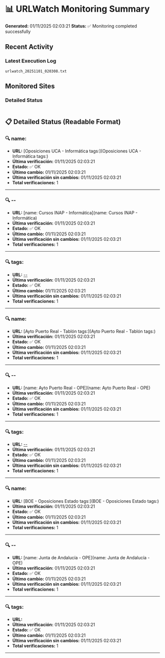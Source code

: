 # 📊 URLWatch Monitoring Summary

**Generated:** 01/11/2025 02:03:21
**Status:** ✅ Monitoring completed successfully

## Recent Activity

### Latest Execution Log
`urlwatch_20251101_020308.txt`

## Monitored Sites

### Detailed Status
```
```

## 📋 Detailed Status (Readable Format)

### 🔍 name:

- **URL:** [Oposiciones UCA - Informática	tags:](Oposiciones UCA - Informática	tags:)
- **Última verificación:** 01/11/2025 02:03:21
- **Estado:** ✅ OK
- **Último cambio:** 01/11/2025 02:03:21
- **Última verificación sin cambios:** 01/11/2025 02:03:21
- **Total verificaciones:** 1

---

### 🔍 --

- **URL:** [name: Cursos INAP - Informática](name: Cursos INAP - Informática)
- **Última verificación:** 01/11/2025 02:03:21
- **Estado:** ✅ OK
- **Último cambio:** 01/11/2025 02:03:21
- **Última verificación sin cambios:** 01/11/2025 02:03:21
- **Total verificaciones:** 1

---

### 🔍 tags:

- **URL:** [--](--)
- **Última verificación:** 01/11/2025 02:03:21
- **Estado:** ✅ OK
- **Último cambio:** 01/11/2025 02:03:21
- **Última verificación sin cambios:** 01/11/2025 02:03:21
- **Total verificaciones:** 1

---

### 🔍 name:

- **URL:** [Ayto Puerto Real - Tablón	tags:](Ayto Puerto Real - Tablón	tags:)
- **Última verificación:** 01/11/2025 02:03:21
- **Estado:** ✅ OK
- **Último cambio:** 01/11/2025 02:03:21
- **Última verificación sin cambios:** 01/11/2025 02:03:21
- **Total verificaciones:** 1

---

### 🔍 --

- **URL:** [name: Ayto Puerto Real - OPE](name: Ayto Puerto Real - OPE)
- **Última verificación:** 01/11/2025 02:03:21
- **Estado:** ✅ OK
- **Último cambio:** 01/11/2025 02:03:21
- **Última verificación sin cambios:** 01/11/2025 02:03:21
- **Total verificaciones:** 1

---

### 🔍 tags:

- **URL:** [--](--)
- **Última verificación:** 01/11/2025 02:03:21
- **Estado:** ✅ OK
- **Último cambio:** 01/11/2025 02:03:21
- **Última verificación sin cambios:** 01/11/2025 02:03:21
- **Total verificaciones:** 1

---

### 🔍 name:

- **URL:** [BOE - Oposiciones Estado	tags:](BOE - Oposiciones Estado	tags:)
- **Última verificación:** 01/11/2025 02:03:21
- **Estado:** ✅ OK
- **Último cambio:** 01/11/2025 02:03:21
- **Última verificación sin cambios:** 01/11/2025 02:03:21
- **Total verificaciones:** 1

---

### 🔍 --

- **URL:** [name: Junta de Andalucía - OPE](name: Junta de Andalucía - OPE)
- **Última verificación:** 01/11/2025 02:03:21
- **Estado:** ✅ OK
- **Último cambio:** 01/11/2025 02:03:21
- **Última verificación sin cambios:** 01/11/2025 02:03:21
- **Total verificaciones:** 1

---

### 🔍 tags:

- **URL:** []()
- **Última verificación:** 01/11/2025 02:03:21
- **Estado:** ✅ OK
- **Último cambio:** 01/11/2025 02:03:21
- **Última verificación sin cambios:** 01/11/2025 02:03:21
- **Total verificaciones:** 1

---


